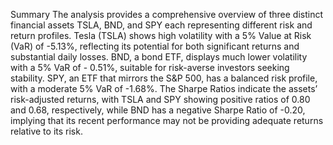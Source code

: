 
Summary
The analysis provides a comprehensive overview of three distinct financial assets TSLA, BND,
and SPY each representing different risk and return profiles. Tesla (TSLA) shows high volatility
with a 5% Value at Risk (VaR) of -5.13%, reflecting its potential for both significant returns and
substantial daily losses. BND, a bond ETF, displays much lower volatility with a 5% VaR of -
0.51%, suitable for risk-averse investors seeking stability. SPY, an ETF that mirrors the S&P
500, has a balanced risk profile, with a moderate 5% VaR of -1.68%. The Sharpe Ratios indicate
the assets’ risk-adjusted returns, with TSLA and SPY showing positive ratios of 0.80 and 0.68,
respectively, while BND has a negative Sharpe Ratio of -0.20, implying that its recent
performance may not be providing adequate returns relative to its risk.